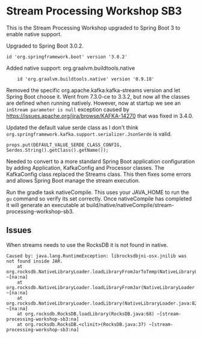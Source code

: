 # Stream Processing Workshop SB3
This is the Stream Processing Workshop upgraded to Spring Boot 3 to enable native support.

Upgraded to Spring Boot 3.0.2.
```
id 'org.springframework.boot' version '3.0.2'
```

Added native support: org.graalvm.buildtools.native
```
    id 'org.graalvm.buildtools.native' version '0.9.18'
```

Removed the specific org.apache.kafka:kafka-streams version and let Spring Boot choose it.
Went from 7.3.0-ce to 3.3.2, but now all the classes are defined when running natively.
However, now at startup we see an `inStream parameter is null` exception caused by https://issues.apache.org/jira/browse/KAFKA-14270 that was fixed in 3.4.0.

Updated the default value serde class as I don't think `org.springframework.kafka.support.serializer.JsonSerde` is valid.
```
props.put(DEFAULT_VALUE_SERDE_CLASS_CONFIG, Serdes.String().getClass().getName());
```

Needed to convert to a more standard Spring Boot application configuration by adding Application, KafkaConfig and Processor classes.
The KafkaConfig class replaced the Streams class.
This then fixes some errors and allows Spring Boot manage the stream execution.

Run the gradle task nativeCompile. This uses your JAVA_HOME to run the `gu` command so verify its set correctly.
Once nativeCompile has completed it will generate an executable at build/native/nativeCompile/stream-processing-workshop-sb3.

## Issues
When streams needs to use the RocksDB it is not found in native.
```
Caused by: java.lang.RuntimeException: librocksdbjni-osx.jnilib was not found inside JAR.
	at org.rocksdb.NativeLibraryLoader.loadLibraryFromJarToTemp(NativeLibraryLoader.java:125) ~[na:na]
	at org.rocksdb.NativeLibraryLoader.loadLibraryFromJar(NativeLibraryLoader.java:102) ~[na:na]
	at org.rocksdb.NativeLibraryLoader.loadLibrary(NativeLibraryLoader.java:82) ~[na:na]
	at org.rocksdb.RocksDB.loadLibrary(RocksDB.java:68) ~[stream-processing-workshop-sb3:na]
	at org.rocksdb.RocksDB.<clinit>(RocksDB.java:37) ~[stream-processing-workshop-sb3:na]
```